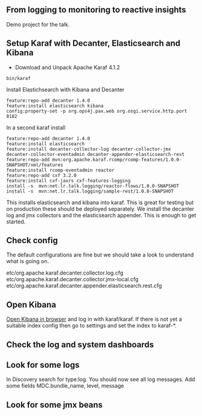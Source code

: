 From logging to monitoring to reactive insights
-----------------------------------------------

Demo project for the talk.

Setup Karaf with Decanter, Elasticsearch and Kibana
----------------------------------------------------

* Download and Unpack Apache Karaf 4.1.2

```
bin/karaf
```


Install Elastichsearch with Kibana and Decanter
```
feature:repo-add decanter 1.4.0
feature:install elasticsearch kibana
config:property-set -p org.ops4j.pax.web org.osgi.service.http.port 8182

```

In a second karaf install
```
feature:repo-add decanter 1.4.0
feature:install elasticsearch
feature:install decanter-collector-log decanter-collector-jmx decanter-collector-eventadmin decanter-appender-elasticsearch-rest
feature:repo-add mvn:org.apache.karaf.rcomp/rcomp-features/1.0.0-SNAPSHOT/xml/features
feature:install rcomp-eventadmin reactor
feature:repo-add cxf 3.2.0
feature:install cxf-jaxrs cxf-features-logging
install -s  mvn:net.lr.talk.logging/reactor-flows/1.0.0-SNAPSHOT
install -s  mvn:net.lr.talk.logging/sample-rest/1.0.0-SNAPSHOT
```

This installs elasticsearch and kibana into karaf. This is great for testing but on production these should
be deployed separately. We install the decanter log and jmx collectors and the elasticsearch appender. This is enough to get started.

Check config
------------

The default configurations are fine but we should take a look to understand what is going on.

etc/org.apache.karaf.decanter.collector.log.cfg
etc/org.apache.karaf.decanter.collector.jmx-local.cfg
etc/org.apache.karaf.decanter.appender.elasticsearch.rest.cfg

Open Kibana
------------

[Open Kibana in browser](http://localhost:8181/kibana) and log in with karaf/karaf.
If there is not yet a suitable index config then go to settings and set the index to karaf-*.

Check the log and system dashboards
-----------------------------------



Look for some logs
------------------

In Discovery search for type:log.
You should now see all log messages.
Add some fields MDC.bundle_name, level, message

Look for some jmx beans
-----------------------



